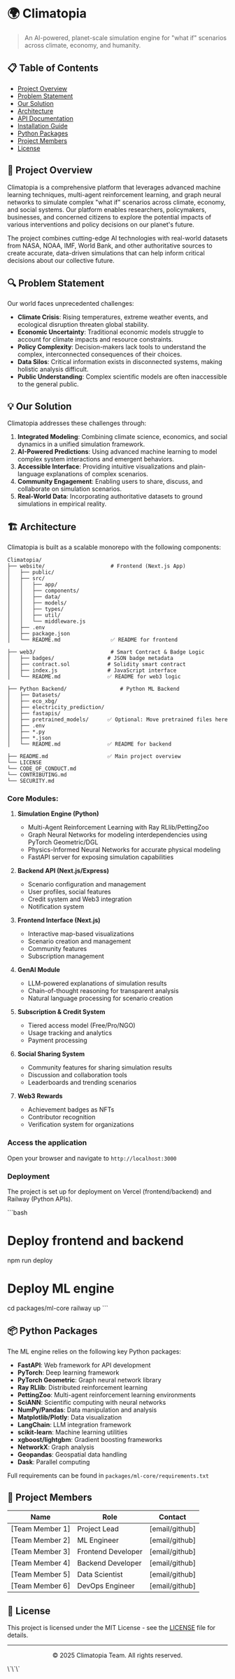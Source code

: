 # 🌍 Climatopia

> An AI-powered, planet-scale simulation engine for "what if" scenarios across climate, economy, and humanity.

## 📋 Table of Contents

- [Project Overview](#project-overview)
- [Problem Statement](#problem-statement)
- [Our Solution](#our-solution)
- [Architecture](#architecture)
- [API Documentation](#api-documentation)
- [Installation Guide](#installation-guide)
- [Python Packages](#python-packages)
- [Project Members](#project-members)
- [License](#license)

## 🚀 Project Overview

Climatopia is a comprehensive platform that leverages advanced machine learning techniques, multi-agent reinforcement learning, and graph neural networks to simulate complex "what if" scenarios across climate, economy, and social systems. Our platform enables researchers, policymakers, businesses, and concerned citizens to explore the potential impacts of various interventions and policy decisions on our planet's future.

The project combines cutting-edge AI technologies with real-world datasets from NASA, NOAA, IMF, World Bank, and other authoritative sources to create accurate, data-driven simulations that can help inform critical decisions about our collective future.

## 🔍 Problem Statement

Our world faces unprecedented challenges:

- **Climate Crisis**: Rising temperatures, extreme weather events, and ecological disruption threaten global stability.
- **Economic Uncertainty**: Traditional economic models struggle to account for climate impacts and resource constraints.
- **Policy Complexity**: Decision-makers lack tools to understand the complex, interconnected consequences of their choices.
- **Data Silos**: Critical information exists in disconnected systems, making holistic analysis difficult.
- **Public Understanding**: Complex scientific models are often inaccessible to the general public.

## 💡 Our Solution

Climatopia addresses these challenges through:

1. **Integrated Modeling**: Combining climate science, economics, and social dynamics in a unified simulation framework.
2. **AI-Powered Predictions**: Using advanced machine learning to model complex system interactions and emergent behaviors.
3. **Accessible Interface**: Providing intuitive visualizations and plain-language explanations of complex scenarios.
4. **Community Engagement**: Enabling users to share, discuss, and collaborate on simulation scenarios.
5. **Real-World Data**: Incorporating authoritative datasets to ground simulations in empirical reality.

## 🏗️ Architecture

Climatopia is built as a scalable monorepo with the following components:

```
Climatopia/ 
├── website/                     # Frontend (Next.js App)
│   ├── public/
│   ├── src/
│   │   ├── app/
│   │   ├── components/
│   │   ├── data/
│   │   ├── models/
│   │   ├── types/
│   │   ├── util/
│   │   └── middleware.js
│   ├── .env
│   ├── package.json
│   └── README.md                ✅ README for frontend

├── web3/                        # Smart Contract & Badge Logic
│   ├── badges/                 # JSON badge metadata
│   ├── contract.sol            # Solidity smart contract
│   ├── index.js                # JavaScript interface
│   └── README.md               ✅ README for web3 logic

├── Python Backend/                 # Python ML Backend 
│   ├── Datasets/
│   ├── eco_xbg/
│   ├── electricity_prediction/
│   ├── fastapis/
│   ├── pretrained_models/      ✅ Optional: Move pretrained files here
│   ├── .env
│   ├── *.py
│   ├── *.json
│   └── README.md               ✅ README for backend

├── README.md                   ✅ Main project overview
└── LICENSE
└── CODE_OF_CONDUCT.md
└── CONTRIBUTING.md
└── SECURITY.md
```

### Core Modules:

1. **Simulation Engine (Python)**
   - Multi-Agent Reinforcement Learning with Ray RLlib/PettingZoo
   - Graph Neural Networks for modeling interdependencies using PyTorch Geometric/DGL
   - Physics-Informed Neural Networks for accurate physical modeling
   - FastAPI server for exposing simulation capabilities

2. **Backend API (Next.js/Express)**
   - Scenario configuration and management
   - User profiles, social features
   - Credit system and Web3 integration
   - Notification system

3. **Frontend Interface (Next.js)**
   - Interactive map-based visualizations
   - Scenario creation and management
   - Community features
   - Subscription management

4. **GenAI Module**
   - LLM-powered explanations of simulation results
   - Chain-of-thought reasoning for transparent analysis
   - Natural language processing for scenario creation

5. **Subscription & Credit System**
   - Tiered access model (Free/Pro/NGO)
   - Usage tracking and analytics
   - Payment processing

6. **Social Sharing System**
   - Community features for sharing simulation results
   - Discussion and collaboration tools
   - Leaderboards and trending scenarios

7. **Web3 Rewards**
   - Achievement badges as NFTs
   - Contributor recognition
   - Verification system for organizations


### **Access the application**

Open your browser and navigate to `http://localhost:3000`

### Deployment

The project is set up for deployment on Vercel (frontend/backend) and Railway (Python APIs).

\`\`\`bash
# Deploy frontend and backend
npm run deploy

# Deploy ML engine
cd packages/ml-core
railway up
\`\`\`

## 📦 Python Packages

The ML engine relies on the following key Python packages:

- **FastAPI**: Web framework for API development
- **PyTorch**: Deep learning framework
- **PyTorch Geometric**: Graph neural network library
- **Ray RLlib**: Distributed reinforcement learning
- **PettingZoo**: Multi-agent reinforcement learning environments
- **SciANN**: Scientific computing with neural networks
- **NumPy/Pandas**: Data manipulation and analysis
- **Matplotlib/Plotly**: Data visualization
- **LangChain**: LLM integration framework
- **scikit-learn**: Machine learning utilities
- **xgboost/lightgbm**: Gradient boosting frameworks
- **NetworkX**: Graph analysis
- **Geopandas**: Geospatial data handling
- **Dask**: Parallel computing

Full requirements can be found in `packages/ml-core/requirements.txt`

## 👥 Project Members

| Name | Role | Contact |
|------|------|---------|
| [Team Member 1] | Project Lead | [email/github] |
| [Team Member 2] | ML Engineer | [email/github] |
| [Team Member 3] | Frontend Developer | [email/github] |
| [Team Member 4] | Backend Developer | [email/github] |
| [Team Member 5] | Data Scientist | [email/github] |
| [Team Member 6] | DevOps Engineer | [email/github] |

## 📄 License

This project is licensed under the MIT License - see the [LICENSE](LICENSE) file for details.

---

<p align="center">© 2025 Climatopia Team. All rights reserved.</p>
\`\`\`

<CodeProject id="earthsim_project">
